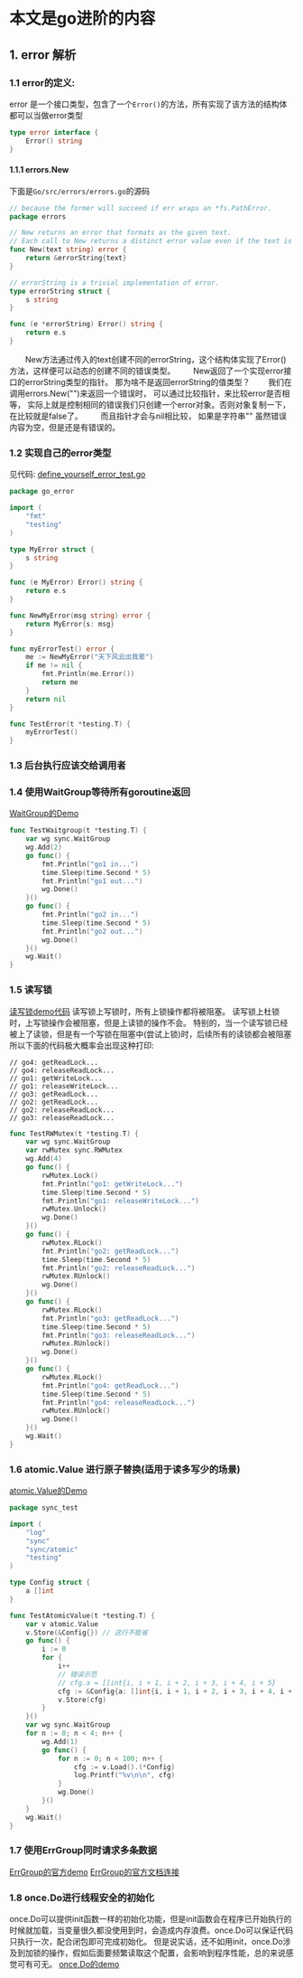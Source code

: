 # 本文是go进阶的内容

## 1. error 解析
### 1.1 error的定义:
error 是一个接口类型，包含了一个`Error()`的方法，所有实现了该方法的结构体都可以当做error类型
```go
type error interface {
	Error() string
}
```
#### 1.1.1 errors.New
下面是`Go/src/errors/errors.go`的源码
```go
// because the former will succeed if err wraps an *fs.PathError.
package errors

// New returns an error that formats as the given text.
// Each call to New returns a distinct error value even if the text is identical.
func New(text string) error {
	return &errorString{text}
}

// errorString is a trivial implementation of error.
type errorString struct {
	s string
}

func (e *errorString) Error() string {
	return e.s
}
```
&emsp;&emsp;New方法通过传入的text创建不同的errorString，这个结构体实现了Error()方法，这样便可以动态的创建不同的错误类型。
&emsp;&emsp;New返回了一个实现error接口的errorString类型的指针。 那为啥不是返回errorString的值类型？
&emsp;&emsp;我们在调用errors.New("")来返回一个错误时， 可以通过比较指针，来比较error是否相等， 实际上就是控制相同的错误我们只创建一个error对象。否则对象复制一下，在比较就是false了。
&emsp;&emsp;而且指针才会与nil相比较， 如果是字符串"" 虽然错误内容为空，但是还是有错误的。

### 1.2 实现自己的error类型
见代码: [define_yourself_error_test.go](error/define_yourself_error_test.go)

```go
package go_error

import (
	"fmt"
	"testing"
)

type MyError struct {
	s string
}

func (e MyError) Error() string {
	return e.s
}

func NewMyError(msg string) error {
	return MyError{s: msg}
}

func myErrorTest() error {
	me := NewMyError("天下风云出我辈")
	if me != nil {
		fmt.Println(me.Error())
		return me
	}
	return nil
}

func TestError(t *testing.T) {
	myErrorTest()
}
```

### 1.3 后台执行应该交给调用者

### 1.4 使用WaitGroup等待所有goroutine返回
[WaitGroup的Demo](./sync/waitgroup_test.go)

```go
func TestWaitgroup(t *testing.T) {
	var wg sync.WaitGroup
	wg.Add(2)
	go func() {
		fmt.Println("go1 in...")
		time.Sleep(time.Second * 5)
		fmt.Println("go1 out...")
		wg.Done()
	}()
	go func() {
		fmt.Println("go2 in...")
		time.Sleep(time.Second * 5)
		fmt.Println("go2 out...")
		wg.Done()
	}()
	wg.Wait()
}
```

### 1.5 读写锁
[读写锁demo代码](./sync/rwmutext_test.go)
读写锁上写锁时，所有上锁操作都将被阻塞。
读写锁上杜锁时，上写锁操作会被阻塞，但是上读锁的操作不会。
特别的，当一个读写锁已经被上了读锁，但是有一个写锁在阻塞中(尝试上锁)时，后续所有的读锁都会被阻塞
所以下面的代码极大概率会出现这种打印:
```
// go4: getReadLock...
// go4: releaseReadLock...
// go1: getWriteLock...
// go1: releaseWriteLock...
// go3: getReadLock...
// go2: getReadLock...
// go2: releaseReadLock...
// go3: releaseReadLock...
```

```go
func TestRWMutex(t *testing.T) {
	var wg sync.WaitGroup
	var rwMutex sync.RWMutex
	wg.Add(4)
	go func() {
		rwMutex.Lock()
		fmt.Println("go1: getWriteLock...")
		time.Sleep(time.Second * 5)
		fmt.Println("go1: releaseWriteLock...")
		rwMutex.Unlock()
		wg.Done()
	}()
	go func() {
		rwMutex.RLock()
		fmt.Println("go2: getReadLock...")
		time.Sleep(time.Second * 5)
		fmt.Println("go2: releaseReadLock...")
		rwMutex.RUnlock()
		wg.Done()
	}()
	go func() {
		rwMutex.RLock()
		fmt.Println("go3: getReadLock...")
		time.Sleep(time.Second * 5)
		fmt.Println("go3: releaseReadLock...")
		rwMutex.RUnlock()
		wg.Done()
	}()
	go func() {
		rwMutex.RLock()
		fmt.Println("go4: getReadLock...")
		time.Sleep(time.Second * 5)
		fmt.Println("go4: releaseReadLock...")
		rwMutex.RUnlock()
		wg.Done()
	}()
	wg.Wait()
}
```

### 1.6 atomic.Value 进行原子替换(适用于读多写少的场景)
[atomic.Value的Demo](./sync/atomic_value_test.go)

```go
package sync_test

import (
	"log"
	"sync"
	"sync/atomic"
	"testing"
)

type Config struct {
	a []int
}

func TestAtomicValue(t *testing.T) {
	var v atomic.Value
	v.Store(&Config{}) // 这行不能省
	go func() {
		i := 0
		for {
			i++
			// 错误示范
			// cfg.a = []int{i, i + 1, i + 2, i + 3, i + 4, i + 5}
			cfg := &Config{a: []int{i, i + 1, i + 2, i + 3, i + 4, i + 5}}
			v.Store(cfg)
		}
	}()
	var wg sync.WaitGroup
	for n := 0; n < 4; n++ {
		wg.Add(1)
		go func() {
			for n := 0; n < 100; n++ {
				cfg := v.Load().(*Config)
				log.Printf("%v\n\n", cfg)
			}
			wg.Done()
		}()
	}
	wg.Wait()
}
```

### 1.7 使用ErrGroup同时请求多条数据
[ErrGroup的官方demo](./sync/errgroup_test.go)
[ErrGroup的官方文档连接](https://pkg.go.dev/golang.org/x/sync/errgroup)

### 1.8 once.Do进行线程安全的初始化
once.Do可以提供init函数一样的初始化功能，但是init函数会在程序已开始执行的时候就加载，当变量很久都没使用到时，会造成内存浪费。once.Do可以保证代码只执行一次，配合闭包即可完成初始化。
但是说实话，还不如用init，once.Do涉及到加锁的操作，假如后面要频繁读取这个配置，会影响到程序性能，总的来说感觉可有可无。
[once.Do的demo](./sync/once_do_test.go)
